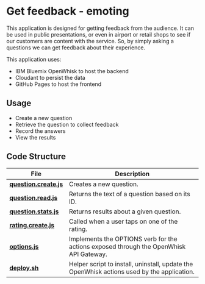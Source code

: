 # Get feedback - emoting

This application is designed for getting feedback from the audience. It can be used in public presentations, or even in airport or retail shops to see if our customers are content  with the service. So, by simply asking a questions we can get feedback about their experience. 
 
This application uses:
* IBM Bluemix OpenWhisk to host the backend
* Cloudant to persist the data
* GitHub Pages to host the frontend



## Usage

* Create a new question
* Retrieve the question to collect feedback
* Record the answers
* View the results 


## Code Structure

| File | Description |
| ---- | ----------- |
|[**question.create.js**](actions/question.create.js)| Creates a new question. |
|[**question.read.js**](actions/question.read.js)| Returns the text of a question based on its ID. |
|[**question.stats.js**](actions/question.stats.js)| Returns results about a given question. |
|[**rating.create.js**](actions/rating.create.js)| Called when a user taps on one of the rating. |
|[**options.js**](actions/options.js)| Implements the OPTIONS verb for the actions exposed through the OpenWhisk API Gateway. |
|[**deploy.sh**](deploy.sh)|Helper script to install, uninstall, update the OpenWhisk actions used by the application.|
